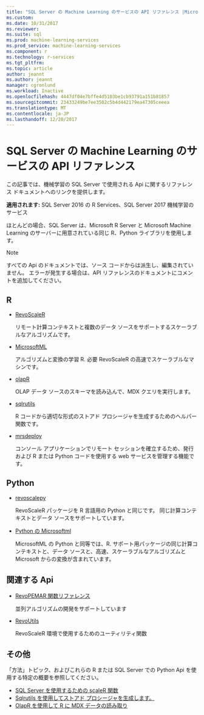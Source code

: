 ```yaml
---
title: "SQL Server の Machine Learning のサービスの API リファレンス |Microsoft ドキュメント"
ms.custom: 
ms.date: 10/31/2017
ms.reviewer: 
ms.suite: sql
ms.prod: machine-learning-services
ms.prod_service: machine-learning-services
ms.component: r
ms.technology: r-services
ms.tgt_pltfrm: 
ms.topic: article
author: jeannt
ms.author: jeannt
manager: cgronlund
ms.workload: Inactive
ms.openlocfilehash: 4447df04e7bffe4d5103be1cb93791a151b81857
ms.sourcegitcommit: 23433249be7ee3502c5b4d442179ea47305ceeea
ms.translationtype: MT
ms.contentlocale: ja-JP
ms.lasthandoff: 12/20/2017
---
```

# <a name="api-reference-for-sql-server-machine-learning-services"></a>SQL Server の Machine Learning のサービスの API リファレンス

この記事では、機械学習の SQL Server で使用される Api に関するリファレンス ドキュメントへのリンクを提供します。

**適用されます:** SQL Server 2016 の R Services、SQL Server 2017 機械学習のサービス

ほとんどの場合、SQL Server は、Microsoft R Server と Microsoft Machine Learning のサーバーに用意されている同じ R、Python ライブラリを使用します。 

> [!NOTE]
> すべての Api のドキュメントでは、ソース コードからは派生し、編集されていません。 エラーが発生する場合は、API リファレンスのドキュメントにコメントを追加してください。 

## <a name="r"></a>R

+ [RevoScaleR](https://docs.microsoft.com/machine-learning-server/r-reference/revoscaler/revoscaler)

    リモート計算コンテキストと複数のデータ ソースをサポートするスケーラブルなアルゴリズムです。

+ [MicrosoftML](https://docs.microsoft.com/machine-learning-serverr-reference/microsoftml/microsoftml-package)

    アルゴリズムと変換の学習 R. 必要 RevoScaleR の高速でスケーラブルなマシンです。

+ [olapR](https://docs.microsoft.com/machine-learning-server/r-reference/olapr/olapr)

   OLAP データ ソースのスキーマを読み込んで、MDX クエリを実行します。

+ [sqlrutils](https://docs.microsoft.com/machine-learning-server/r-reference/sqlrutils/sqlrutils)

    R コードから適切な形式のストアド プロシージャを生成するためのヘルパー関数です。

+ [mrsdeploy](https://docs.microsoft.com/machine-learning-server/r-reference/mrsdeploy/mrsdeploy-package)

   コンソール アプリケーションでリモート セッションを確立するため、発行および R または Python コードを使用する web サービスを管理する機能です。

## <a name="python"></a>Python

+ [revoscalepy](https://docs.microsoft.com/machine-learning-server/python-reference/revoscalepy/revoscalepy-package)

    RevoScaleR パッケージを R 言語用の Python と同じです。 同じ計算コンテキストとデータ ソースをサポートしています。

+ [Python の Microsoftml](https://docs.microsoft.com/machine-learning-server/python-reference/microsoftml/microsoftml-package)

    MicrosoftML の Python と同等では、R. サポート用パッケージの同じ計算コンテキストと、データ ソースと、高速、スケーラブルなアルゴリズムと Microsoft からの変換が含まれています。 

## <a name="related-apis"></a>関連する Api

+ [RevoPEMAR 関数リファレンス](https://docs.microsoft.com/machine-learning-server/r-reference/revopemar/pemar)

    並列アルゴリズムの開発をサポートしています

+ [RevoUtils](https://docs.microsoft.com/machine-learning-server/r-reference/revoutils/revoutils)

    RevoScaleR 環境で使用するためのユーティリティ関数

## <a name="other"></a>その他

「方法」トピック、およびこれらの R または SQL Server での Python Api を使用する特定の概要を参照してください。

+ [SQL Server を使用するための scaleR 関数](scaler-functions-for-working-with-sql-server-data.md)
+ [Sqlrutils を使用してストアド プロシージャを生成します。](generating-an-r-stored-procedure-for-r-code-using-the-sqlrutils-package.md)
+ [OlapR を使用して R に MDX データの読み取り](how-to-create-mdx-queries-using-olapr.md)
